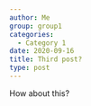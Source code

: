 ```yaml
---
author: Me
group: group1
categories:
  - Category 1
date: 2020-09-16
title: Third post?
type: post
---
```

How about this?